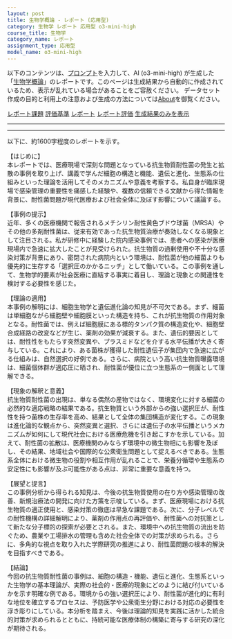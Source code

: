 ```yaml
---
layout: post
title: 生物学概論 - レポート (応用型)
category: 生物学 レポート 応用型 o3-mini-high
course_title: 生物学
category_name: レポート
assignment_type: 応用型
model_name: o3-mini-high
---
```


以下のコンテンツは、[プロンプト](https://github.com/takedatoshiyuki/synthetic_assignments/tree/main/generated/生物学/o3-mini-high/prompt_レポート-応用型.md)を入力して、AI (o3-mini-high) が生成した「[生物学概論](/contents/生物学/)」のレポートです。このページは生成結果から自動的に作成されているため、表示が乱れている場合があることをご容赦ください。
データセット作成の目的と利用上の注意および生成の方法については[About](/About)を御覧ください。

[レポート課題](../レポート課題-応用型)
[評価基準](../評価基準-応用型)
[レポート](../レポート-応用型)
[レポート評価](../レポート評価-応用型)
[生成結果のみを表示](https://github.com/takedatoshiyuki/synthetic_assignments/tree/main/generated/生物学/o3-mini-high/レポート-応用型.md)
  

***
***
  
以下に、約1600字程度のレポートを示す。

【はじめに】  
本レポートでは、医療現場で深刻な問題となっている抗生物質耐性菌の発生と拡散の事例を取り上げ、講義で学んだ細胞の構造と機能、遺伝と進化、生態系の仕組みといった理論を活用してそのメカニズムや意義を考察する。私自身が臨床現場で感染管理の重要性を痛感した経験や、複数の信頼できる文献から得た情報を背景に、耐性菌問題が現代医療および社会全体に及ぼす影響について議論する。

【事例の提示】  
近年、多くの医療機関で報告されるメチシリン耐性黄色ブドウ球菌（MRSA）やその他の多剤耐性菌は、従来有効であった抗生物質治療が奏効しなくなる現象として注目される。私が研修中に経験した院内感染事例では、患者への感染が医療現場内で急速に拡大したことが見受けられた。抗生物質の過剰使用や不十分な感染対策が背景にあり、密閉された病院内という環境は、耐性菌が他の細菌よりも優先的に生存する「選択圧のかかるニッチ」として働いている。この事例を通して、生物学的要素が社会医療に直結する事実に着目し、理論と現象との関連性を検討する必要性を感じた。

【理論の適用】  
本事例の解明には、細胞生物学と遺伝進化論の知見が不可欠である。まず、細菌は単細胞ながら細胞壁や細胞膜といった構造を持ち、これが抗生物質の作用対象となる。耐性菌では、例えば細胞膜にある標的タンパク質の構造変化や、細胞壁合成経路の改変などが生じ、薬剤の効果が減衰する。また、遺伝的要因としては、耐性性をもたらす突然変異や、プラスミドなどを介する水平伝播が大きく寄与している。これにより、ある菌株が獲得した耐性遺伝子が集団内で急速に広がる仕組みは、自然選択の好例である。さらに、病院という高い抗生物質曝露環境は、細菌個体群が適応圧に晒され、耐性菌が優位に立つ生態系の一側面として理解できる。

【現象の解釈と意義】  
抗生物質耐性菌の出現は、単なる偶然の産物ではなく、環境変化に対する細菌の必然的な適応戦略の結果である。抗生物質という外部からの強い選択圧が、耐性性を持つ菌株の生存率を高め、結果として全体の集団構造が変化する。この現象は進化論的な観点から、突然変異と選択、さらには遺伝子の水平伝播というメカニズムが如何にして現代社会における医療危機を引き起こすかを示している。加えて、耐性菌の拡散は、医療機関のみならず環境中の微生物相にも影響を及ぼし、その結果、地域社会や国際的な公衆衛生問題として捉えるべきである。生態系全体における微生物の役割や相互作用が乱れることで、栄養分循環や生態系の安定性にも影響が及ぶ可能性がある点は、非常に重要な意義を持つ。

【展望と提言】  
この事例分析から得られる知見は、今後の抗生物質使用の在り方や感染管理の改善、新規治療法の開発に向けた方策を示唆している。まず、医療現場における抗生物質の適正使用と、感染対策の徹底は早急な課題である。次に、分子レベルでの耐性機構の詳細解明により、薬剤の作用点の再評価や、耐性菌への対抗策として新たな分子標的の探索が必要とされる。また、環境中への抗生物質の流出を防ぐため、農業や工場排水の管理も含めた社会全体での対策が求められる。さらに、多角的な視点を取り入れた学際研究の推進により、耐性菌問題の根本的解決を目指すべきである。

【結論】  
今回の抗生物質耐性菌の事例は、細胞の構造・機能、遺伝と進化、生態系といった生物学の基本理論が、実際の社会的・医療的現象にどのように結び付いているかを示す明確な例である。環境からの強い選択圧により、耐性菌が進化的に有利な地位を確立するプロセスは、予防医学や公衆衛生分野における対応の必要性を浮き彫りにしている。本分析を踏まえ、今後は理論的知見を実践に活かした統合的対策が求められるとともに、持続可能な医療体制の構築に寄与する研究の深化が期待される。
